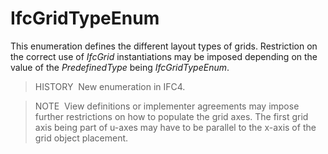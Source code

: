 IfcGridTypeEnum
===============

This enumeration defines the different layout types of grids. Restriction on the correct use of _IfcGrid_ instantiations may be imposed depending on the value of the _PredefinedType_ being _IfcGridTypeEnum_.

> HISTORY&nbsp; New enumeration in IFC4.

> NOTE&nbsp; View definitions or implementer agreements may impose further restrictions on how to populate the grid axes. The first grid axis being part of u-axes may have to be parallel to the x-axis of the grid object placement.
